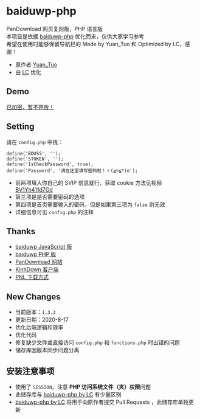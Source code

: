 # baiduwp-php
PanDownload 网页复刻版，PHP 语言版<br/>
本项目是依据 [baiduwp-php](https://github.com/yuantuo666/baiduwp-php "baiduwp-php") 优化而来，仅供大家学习参考<br/>
希望在使用时能够保留导航栏的 Made by Yuan_Tuo 和 Optimized by LC，感谢！
- 原作者 [Yuan_Tuo](https://github.com/yuantuo666 "Yuantuo")
- 由 [LC](https://github.com/lc6464 "LC") 优化

## Demo
[已加密，暂不开放！](https://imwcr.cn/api/bdwp/)

## Setting
请在 `config.php` 中找：
```
define('BDUSS', '');
define('STOKEN', '');
define('IsCheckPassword', true);
define('Password', '请在这里填写密码啦！ヾ(≧▽≦*)o');
```
- 前两项填入你自己的 SVIP 信息就行，获取 cookie 方法见视频 [BV1Yh411d7Gd](https://www.bilibili.com/video/BV1Yh411d7Gd)
- 第三项是是否需要密码的选项
- 第四项是首页需要输入的密码，但是如果第三项为 `false` 则无效
- 详细信息可见 `config.php` 的注释

## Thanks
- [baiduwp JavaScript 版](https://github.com/TkzcM/baiduwp "GitHub 项目")
- [baiduwp PHP 版](https://github.com/yuantuo666/baiduwp-php "GitHub 项目")
- [PanDownload 网站](https://pandownload.com/ "PanDownload 网站")
- [KinhDown 客户端](https://t.me/kinhdown/ "KinhDown 客户端")
- [PNL 下载方式](https://www.lanzous.com/u/pnl "PNL 下载方式")

## New Changes
- 当前版本：`1.3.3`
- 更新日期：2020-8-17
- 优化后端逻辑和效率
- 优化代码
- 修复缺少文件或直接访问 `config.php` 和 `functions.php` 时出错的问题
- 储存库因版本同步问题分离

## 安装注意事项
- 使用了 `SESSION`，注意 **PHP 访问系统文件（夹）权限**问题
- 此储存库与 [baiduwp-php by LC](https://github.com/lc6464/baiduwp-php "baiduwp-php by LC") 有少量区别
- [baiduwp-php by LC](https://github.com/lc6464/baiduwp-php "baiduwp-php by LC") 将用于向原作者提交 Pull Requests ，此储存库单独更新